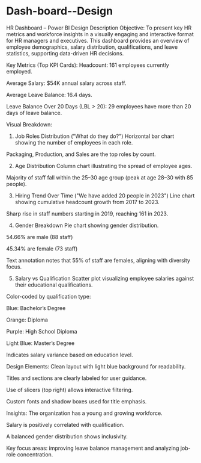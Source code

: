 # Dash-board--Design
HR Dashboard – Power BI Design Description Objective: To present key HR metrics and workforce insights in a visually engaging and interactive format for HR managers and executives. This dashboard provides an overview of employee demographics, salary distribution, qualifications, and leave statistics, supporting data-driven HR decisions.

Key Metrics (Top KPI Cards):
Headcount: 161 employees currently employed.

Average Salary: $54K annual salary across staff.

Average Leave Balance: 16.4 days.

Leave Balance Over 20 Days (LBL > 20): 29 employees have more than 20 days of leave balance.

Visual Breakdown:
1. Job Roles Distribution ("What do they do?")
Horizontal bar chart showing the number of employees in each role.

Packaging, Production, and Sales are the top roles by count.

2. Age Distribution
Column chart illustrating the spread of employee ages.

Majority of staff fall within the 25–30 age group (peak at age 28–30 with 85 people).

3. Hiring Trend Over Time ("We have added 20 people in 2023")
Line chart showing cumulative headcount growth from 2017 to 2023.

Sharp rise in staff numbers starting in 2019, reaching 161 in 2023.

4. Gender Breakdown
 Pie chart showing gender distribution.

 54.66% are male (88 staff)

 45.34% are female (73 staff)

Text annotation notes that 55% of staff are females, aligning with diversity focus.

 5. Salary vs Qualification
 Scatter plot visualizing employee salaries against their educational qualifications.

Color-coded by qualification type:

Blue: Bachelor’s Degree

Orange: Diploma

Purple: High School Diploma

Light Blue: Master’s Degree

Indicates salary variance based on education level.

Design Elements:
Clean layout with light blue background for readability.

Titles and sections are clearly labeled for user guidance.

Use of slicers (top right) allows interactive filtering.

Custom fonts and shadow boxes used for title emphasis.

Insights:
The organization has a young and growing workforce.

Salary is positively correlated with qualification.

A balanced gender distribution shows inclusivity.

Key focus areas: improving leave balance management and analyzing job-role concentration.
